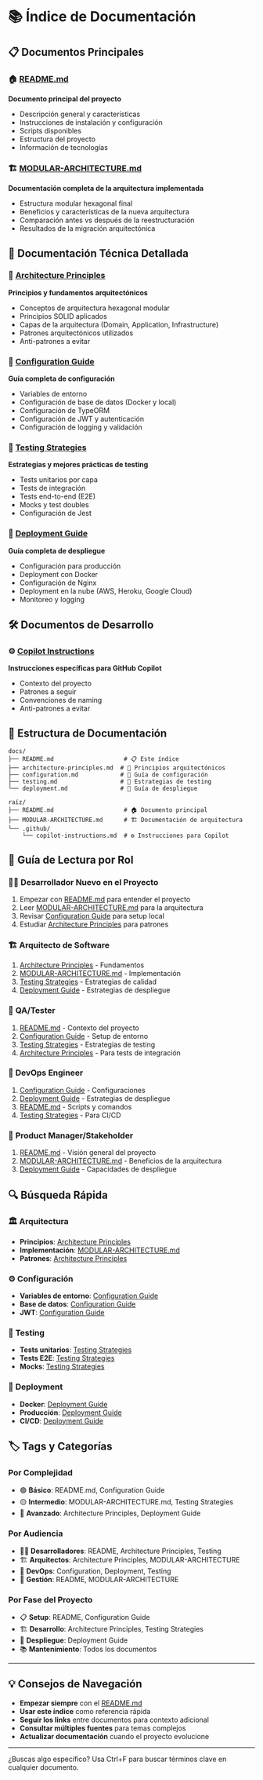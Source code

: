 # 📚 Índice de Documentación

## 📋 Documentos Principales

### 🏠 [README.md](../README.md)
**Documento principal del proyecto**
- Descripción general y características
- Instrucciones de instalación y configuración
- Scripts disponibles
- Estructura del proyecto
- Información de tecnologías

### 🏗️ [MODULAR-ARCHITECTURE.md](../MODULAR-ARCHITECTURE.md)
**Documentación completa de la arquitectura implementada**
- Estructura modular hexagonal final
- Beneficios y características de la nueva arquitectura
- Comparación antes vs después de la reestructuración
- Resultados de la migración arquitectónica

## 📖 Documentación Técnica Detallada

### 📐 [Architecture Principles](./architecture-principles.md)
**Principios y fundamentos arquitectónicos**
- Conceptos de arquitectura hexagonal modular
- Principios SOLID aplicados
- Capas de la arquitectura (Domain, Application, Infrastructure)
- Patrones arquitectónicos utilizados
- Anti-patrones a evitar

### 🔧 [Configuration Guide](./configuration.md)
**Guía completa de configuración**
- Variables de entorno
- Configuración de base de datos (Docker y local)
- Configuración de TypeORM
- Configuración de JWT y autenticación
- Configuración de logging y validación

### 🧪 [Testing Strategies](./testing.md)
**Estrategias y mejores prácticas de testing**
- Tests unitarios por capa
- Tests de integración
- Tests end-to-end (E2E)
- Mocks y test doubles
- Configuración de Jest

### 🚀 [Deployment Guide](./deployment.md)
**Guía completa de despliegue**
- Configuración para producción
- Deployment con Docker
- Configuración de Nginx
- Deployment en la nube (AWS, Heroku, Google Cloud)
- Monitoreo y logging

## 🛠️ Documentos de Desarrollo

### ⚙️ [Copilot Instructions](../.github/copilot-instructions.md)
**Instrucciones específicas para GitHub Copilot**
- Contexto del proyecto
- Patrones a seguir
- Convenciones de naming
- Anti-patrones a evitar

## 📁 Estructura de Documentación

```
docs/
├── README.md                    # 📋 Este índice
├── architecture-principles.md  # 📐 Principios arquitectónicos
├── configuration.md            # 🔧 Guía de configuración
├── testing.md                  # 🧪 Estrategias de testing
└── deployment.md               # 🚀 Guía de despliegue

raíz/
├── README.md                    # 🏠 Documento principal
├── MODULAR-ARCHITECTURE.md      # 🏗️ Documentación de arquitectura
└── .github/
    └── copilot-instructions.md  # ⚙️ Instrucciones para Copilot
```

## 🎯 Guía de Lectura por Rol

### 👨‍💻 **Desarrollador Nuevo en el Proyecto**
1. Empezar con [README.md](../README.md) para entender el proyecto
2. Leer [MODULAR-ARCHITECTURE.md](../MODULAR-ARCHITECTURE.md) para la arquitectura
3. Revisar [Configuration Guide](./configuration.md) para setup local
4. Estudiar [Architecture Principles](./architecture-principles.md) para patrones

### 🏗️ **Arquitecto de Software**
1. [Architecture Principles](./architecture-principles.md) - Fundamentos
2. [MODULAR-ARCHITECTURE.md](../MODULAR-ARCHITECTURE.md) - Implementación
3. [Testing Strategies](./testing.md) - Estrategias de calidad
4. [Deployment Guide](./deployment.md) - Estrategias de despliegue

### 🧪 **QA/Tester**
1. [README.md](../README.md) - Contexto del proyecto
2. [Configuration Guide](./configuration.md) - Setup de entorno
3. [Testing Strategies](./testing.md) - Estrategias de testing
4. [Architecture Principles](./architecture-principles.md) - Para tests de integración

### 🚀 **DevOps Engineer**
1. [Configuration Guide](./configuration.md) - Configuraciones
2. [Deployment Guide](./deployment.md) - Estrategias de despliegue
3. [README.md](../README.md) - Scripts y comandos
4. [Testing Strategies](./testing.md) - Para CI/CD

### 👥 **Product Manager/Stakeholder**
1. [README.md](../README.md) - Visión general del proyecto
2. [MODULAR-ARCHITECTURE.md](../MODULAR-ARCHITECTURE.md) - Beneficios de la arquitectura
3. [Deployment Guide](./deployment.md) - Capacidades de despliegue

## 🔍 Búsqueda Rápida

### 🏛️ **Arquitectura**
- **Principios**: [Architecture Principles](./architecture-principles.md)
- **Implementación**: [MODULAR-ARCHITECTURE.md](../MODULAR-ARCHITECTURE.md)
- **Patrones**: [Architecture Principles](./architecture-principles.md#patrones-arquitectónicos)

### ⚙️ **Configuración**
- **Variables de entorno**: [Configuration Guide](./configuration.md#variables-de-entorno)
- **Base de datos**: [Configuration Guide](./configuration.md#configuración-de-base-de-datos)
- **JWT**: [Configuration Guide](./configuration.md#configuración-de-jwt)

### 🧪 **Testing**
- **Tests unitarios**: [Testing Strategies](./testing.md#tests-unitarios)
- **Tests E2E**: [Testing Strategies](./testing.md#tests-end-to-end-e2e)
- **Mocks**: [Testing Strategies](./testing.md#mocks-y-test-doubles)

### 🚀 **Deployment**
- **Docker**: [Deployment Guide](./deployment.md#deployment-con-docker)
- **Producción**: [Deployment Guide](./deployment.md#configuración-para-producción)
- **CI/CD**: [Deployment Guide](./deployment.md#scripts-de-deployment)

## 🏷️ Tags y Categorías

### Por Complejidad
- 🟢 **Básico**: README.md, Configuration Guide
- 🟡 **Intermedio**: MODULAR-ARCHITECTURE.md, Testing Strategies  
- 🔴 **Avanzado**: Architecture Principles, Deployment Guide

### Por Audiencia
- 👨‍💻 **Desarrolladores**: README, Architecture Principles, Testing
- 🏗️ **Arquitectos**: Architecture Principles, MODULAR-ARCHITECTURE
- 🚀 **DevOps**: Configuration, Deployment, Testing
- 👥 **Gestión**: README, MODULAR-ARCHITECTURE

### Por Fase del Proyecto
- 📋 **Setup**: README, Configuration Guide
- 🏗️ **Desarrollo**: Architecture Principles, Testing Strategies
- 🚀 **Despliegue**: Deployment Guide
- 📚 **Mantenimiento**: Todos los documentos

---

## 💡 Consejos de Navegación

- **Empezar siempre** con el [README.md](../README.md)
- **Usar este índice** como referencia rápida
- **Seguir los links** entre documentos para contexto adicional
- **Consultar múltiples fuentes** para temas complejos
- **Actualizar documentación** cuando el proyecto evolucione

---

¿Buscas algo específico? Usa Ctrl+F para buscar términos clave en cualquier documento.
